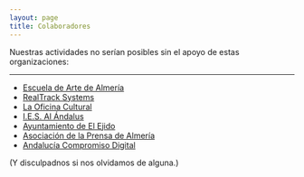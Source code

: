 ```yaml
---
layout: page
title: Colaboradores
---
```


Nuestras actividades no serían posibles sin el apoyo de estas organizaciones:

---

* [Escuela de Arte de Almería][1]
* [RealTrack Systems][2]
* [La Oficina Cultural][3]
* [I.E.S. Al Ándalus][4]  
* [Ayuntamiento de El Ejido][5]
* [Asociación de la Prensa de Almería][6]
* [Andalucía Compromiso Digital][7]

(Y disculpadnos si nos olvidamos de alguna.)

[1]: http://www.eaalmeria.es
[2]: http://www.realtracksystems.com
[3]: http://laoficinacultural.org   
[4]: http://iesalandalus.org/
[5]: http://www.elejido.org/ 
[6]: http://almeria.fape.es/
[7]: http://www.andaluciacompromisodigital.org/blog/category/almeria/

